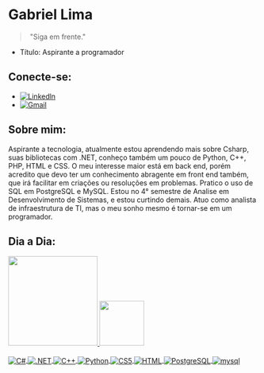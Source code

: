 # Gabriel Lima

> ​									"Siga em frente." 																						



- Título: Aspirante a programador


## Conecte-se:

- [![Linkedln](https://img.shields.io/badge/LinkedIn-0077B5?style=for-the-badge&logo=linkedin&logoColor=white)](https://www.linkedin.com/in/gabriel-lima-9661b218a/)
- [![Gmail](https://img.shields.io/badge/Gmail-D14836?style=for-the-badge&logo=gmail&logoColor=white)](mailto:gapima7@gmail.com)

## Sobre mim:

Aspirante a tecnologia, atualmente estou aprendendo mais sobre Csharp, suas bibliotecas com .NET, conheço também um pouco de Python, C++, PHP, HTML e CSS. O meu interesse maior está em back end, porém acredito que devo ter um conhecimento abragente em front end também, que irá facilitar em criações ou resoluções em problemas. Pratico o uso de SQL em PostgreSQL e MySQL. Estou no 4° semestre de Analise em Desenvolvimento de Sistemas, e estou curtindo demais. Atuo como analista de infraestrutura de TI, mas o meu sonho mesmo é tornar-se em um programador. 

	



## Dia a Dia:
<div>
    <a href="https://github.com/gapima">
    <img height="180cm" src="https://github-readme-stats.vercel.app/api?username=gapima&show_icons=true&theme=dracula"/>
    <img height="90cm" src="https://github-readme-stats.vercel.app/api/top-langs/?username=gapima&layout=compact&langs_count=16&theme=dracula"/>
</div>
<div style="display: inline_block"><br/>
    <img align="center" alt="C#" src="https://img.shields.io/badge/-C%23-blue" />
    <img align="center" alt=".NET" src="https://img.shields.io/badge/-.NET-brightgreen" />
    <img align="center" alt="C++" src="https://img.shields.io/badge/-C%2B%2B-lightgrey" />
    <img align="center" alt="Python" src="https://img.shields.io/badge/-Python-orange" />
    <img align="center" alt="CS5" src="https://img.shields.io/badge/-CSS-orange" />
    <img align="center" alt="HTML" src="https://img.shields.io/badge/-HTML-red" />
    <img align="center" alt="PostgreSQL" src="https://img.shields.io/badge/-PostgreSQL-blue" />
    <img align="center" alt="mysql" src="https://img.shields.io/badge/-MySQL-yellow" />
</div>



